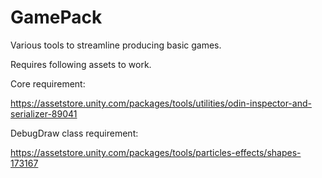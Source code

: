 # GamePack

Various tools to streamline producing basic games.

Requires following assets to work.

Core requirement:

https://assetstore.unity.com/packages/tools/utilities/odin-inspector-and-serializer-89041

DebugDraw class requirement:

https://assetstore.unity.com/packages/tools/particles-effects/shapes-173167
